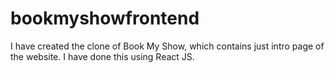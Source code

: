 # bookmyshowfrontend
I have created the clone of Book My Show, which contains just intro page of the website. I have done this using React JS.

